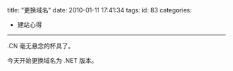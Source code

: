 title: "更换域名"
date: 2010-01-11 17:41:34
tags:
id: 83
categories:
  - 建站心得
---

.CN 毫无悬念的杯具了。

今天开始更换域名为 .NET 版本。